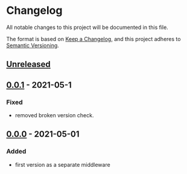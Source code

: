 # Changelog

All notable changes to this project will be documented in this file.

The format is based on [Keep a Changelog](https://keepachangelog.com/en/1.0.0/),
and this project adheres to [Semantic Versioning](https://semver.org/spec/v2.0.0.html).

## [Unreleased]

## [0.0.1] - 2021-05-1

### Fixed

-   removed broken version check.

## [0.0.0] - 2021-05-01

### Added

-	first version as a separate middleware

[unreleased]: https://github.com/pinecone-router/middleware-render/compare/v0.0.0...HEAD
[0.0.0]: https://github.com/pinecone-router/middleware-render/compare/v0.0.0...v0.0.0
[0.0.1]: https://github.com/pinecone-router/middleware-render/compare/v0.0.0...HEAD
